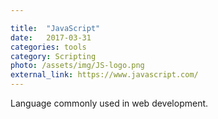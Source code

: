```yaml
---

title:  "JavaScript"
date:   2017-03-31
categories: tools
category: Scripting
photo: /assets/img/JS-logo.png
external_link: https://www.javascript.com/
---
```

Language commonly used in web development.
